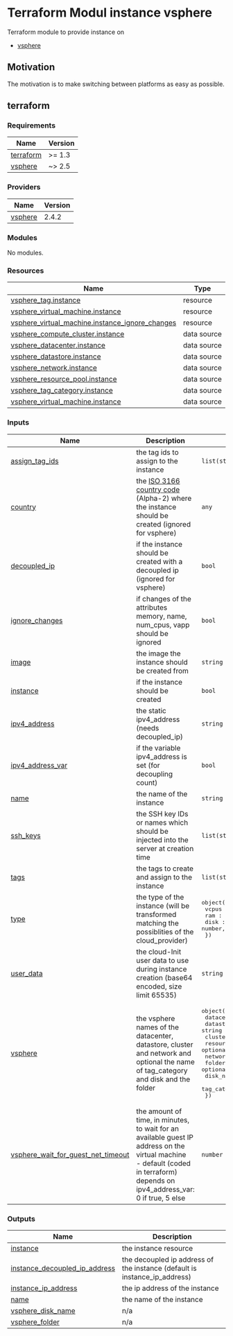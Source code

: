 # Terraform Modul instance vsphere

Terraform module to provide instance on

- [vsphere](https://registry.terraform.io/providers/hashicorp/vsphere/latest)

## Motivation

The motivation is to make switching between platforms as easy as possible.

## terraform

<!-- BEGIN_TF_DOCS -->
### Requirements

| Name | Version |
|------|---------|
| <a name="requirement_terraform"></a> [terraform](#requirement\_terraform) | >= 1.3 |
| <a name="requirement_vsphere"></a> [vsphere](#requirement\_vsphere) | ~> 2.5 |

### Providers

| Name | Version |
|------|---------|
| <a name="provider_vsphere"></a> [vsphere](#provider\_vsphere) | 2.4.2 |

### Modules

No modules.

### Resources

| Name | Type |
|------|------|
| [vsphere_tag.instance](https://registry.terraform.io/providers/hashicorp/vsphere/latest/docs/resources/tag) | resource |
| [vsphere_virtual_machine.instance](https://registry.terraform.io/providers/hashicorp/vsphere/latest/docs/resources/virtual_machine) | resource |
| [vsphere_virtual_machine.instance_ignore_changes](https://registry.terraform.io/providers/hashicorp/vsphere/latest/docs/resources/virtual_machine) | resource |
| [vsphere_compute_cluster.instance](https://registry.terraform.io/providers/hashicorp/vsphere/latest/docs/data-sources/compute_cluster) | data source |
| [vsphere_datacenter.instance](https://registry.terraform.io/providers/hashicorp/vsphere/latest/docs/data-sources/datacenter) | data source |
| [vsphere_datastore.instance](https://registry.terraform.io/providers/hashicorp/vsphere/latest/docs/data-sources/datastore) | data source |
| [vsphere_network.instance](https://registry.terraform.io/providers/hashicorp/vsphere/latest/docs/data-sources/network) | data source |
| [vsphere_resource_pool.instance](https://registry.terraform.io/providers/hashicorp/vsphere/latest/docs/data-sources/resource_pool) | data source |
| [vsphere_tag_category.instance](https://registry.terraform.io/providers/hashicorp/vsphere/latest/docs/data-sources/tag_category) | data source |
| [vsphere_virtual_machine.instance](https://registry.terraform.io/providers/hashicorp/vsphere/latest/docs/data-sources/virtual_machine) | data source |

### Inputs

| Name | Description | Type | Default | Required |
|------|-------------|------|---------|:--------:|
| <a name="input_assign_tag_ids"></a> [assign\_tag\_ids](#input\_assign\_tag\_ids) | the tag ids to assign to the instance | `list(string)` | `[]` | no |
| <a name="input_country"></a> [country](#input\_country) | the [ISO 3166 country code](https://www.iso.org/obp/ui/#search) (Alpha-2) where the instance should be created (ignored for vsphere) | `any` | `null` | no |
| <a name="input_decoupled_ip"></a> [decoupled\_ip](#input\_decoupled\_ip) | if the instance should be created with a decoupled ip (ignored for vsphere) | `bool` | `false` | no |
| <a name="input_ignore_changes"></a> [ignore\_changes](#input\_ignore\_changes) | if changes of the attributes memory, name, num\_cpus, vapp should be ignored | `bool` | `false` | no |
| <a name="input_image"></a> [image](#input\_image) | the image the instance should be created from | `string` | n/a | yes |
| <a name="input_instance"></a> [instance](#input\_instance) | if the instance should be created | `bool` | `true` | no |
| <a name="input_ipv4_address"></a> [ipv4\_address](#input\_ipv4\_address) | the static ipv4\_address (needs decoupled\_ip) | `string` | `null` | no |
| <a name="input_ipv4_address_var"></a> [ipv4\_address\_var](#input\_ipv4\_address\_var) | if the variable ipv4\_address is set (for decoupling count) | `bool` | `false` | no |
| <a name="input_name"></a> [name](#input\_name) | the name of the instance | `string` | n/a | yes |
| <a name="input_ssh_keys"></a> [ssh\_keys](#input\_ssh\_keys) | the SSH key IDs or names which should be injected into the server at creation time | `list(string)` | `[]` | no |
| <a name="input_tags"></a> [tags](#input\_tags) | the tags to create and assign to the instance | `list(string)` | `[]` | no |
| <a name="input_type"></a> [type](#input\_type) | the type of the instance (will be transformed matching the possiblities of the cloud\_provider) | <pre>object({<br/>    vcpus : number,<br/>    ram : number,<br/>    disk : number,<br/>  })</pre> | `null` | no |
| <a name="input_user_data"></a> [user\_data](#input\_user\_data) | the cloud-Init user data to use during instance creation (base64 encoded, size limit 65535) | `string` | `null` | no |
| <a name="input_vsphere"></a> [vsphere](#input\_vsphere) | the vsphere names of the datacenter, datastore, cluster and network and optional the name of tag\_category and disk and the folder | <pre>object({<br/>    datacenter_name    = string<br/>    datastore_name     = string<br/>    cluster_name       = string<br/>    resource_pool_name = optional(string, null)<br/>    network_name       = string<br/>    folder             = optional(string, "/")<br/>    disk_name          = optional(string, "disk0")<br/>    tag_category_name  = optional(string, null)<br/>  })</pre> | `null` | no |
| <a name="input_vsphere_wait_for_guest_net_timeout"></a> [vsphere\_wait\_for\_guest\_net\_timeout](#input\_vsphere\_wait\_for\_guest\_net\_timeout) | the amount of time, in minutes, to wait for an available guest IP address on the virtual machine<br/>    - default (coded in terraform) depends on ipv4\_address\_var: 0 if true, 5 else | `number` | `5` | no |

### Outputs

| Name | Description |
|------|-------------|
| <a name="output_instance"></a> [instance](#output\_instance) | the instance resource |
| <a name="output_instance_decoupled_ip_address"></a> [instance\_decoupled\_ip\_address](#output\_instance\_decoupled\_ip\_address) | the decoupled ip address of the instance (default is instance\_ip\_address) |
| <a name="output_instance_ip_address"></a> [instance\_ip\_address](#output\_instance\_ip\_address) | the ip address of the instance |
| <a name="output_name"></a> [name](#output\_name) | the name of the instance |
| <a name="output_vsphere_disk_name"></a> [vsphere\_disk\_name](#output\_vsphere\_disk\_name) | n/a |
| <a name="output_vsphere_folder"></a> [vsphere\_folder](#output\_vsphere\_folder) | n/a |
<!-- END_TF_DOCS -->
